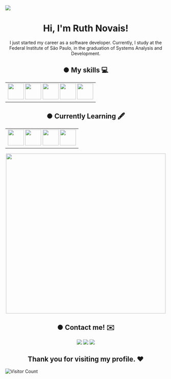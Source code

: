 <img src="https://i.pinimg.com/originals/4a/fd/e9/4afde9596bfe30a1bb56a556f1ffefa6.gif"/>

   
<h1 align="center"> Hi, I'm Ruth Novais!</h1>

<p align="center">I just started my career as a software developer.
Currently, I study at the Federal Institute of São Paulo, in the graduation of Systems Analysis and Development.</p>

<h2 align="center"> ● My skills 💻 </h2>
<table align="center">
   <tr>
      <td><img width="50" src="https://cdn.jsdelivr.net/gh/devicons/devicon/icons/cplusplus/cplusplus-original.svg"/>
      <img width="50" src="https://cdn.jsdelivr.net/gh/devicons/devicon/icons/c/c-original.svg" />
      <img width="50" src="https://cdn.jsdelivr.net/gh/devicons/devicon/icons/javascript/javascript-original.svg" />
      <img width="50" src="https://cdn.jsdelivr.net/gh/devicons/devicon/icons/html5/html5-original.svg" />
      <img width="50" src="https://cdn.jsdelivr.net/gh/devicons/devicon/icons/css3/css3-original.svg" /></td>
    </tr>
</table>

<h2 align="center"> ● Currently Learning 🖋 </h2>

<table align="center">
    <tr>
      <td><img width="50" src="https://cdn.jsdelivr.net/gh/devicons/devicon/icons/django/django-plain.svg" />
      <img width="50" src="https://cdn.jsdelivr.net/gh/devicons/devicon/icons/mysql/mysql-original-wordmark.svg" />
      <img width="50" src="https://cdn.jsdelivr.net/gh/devicons/devicon/icons/python/python-original.svg" />
      <img width="50" src="https://cdn.jsdelivr.net/gh/devicons/devicon/icons/postgresql/postgresql-original.svg" /></td>
    </tr>
</table>

<p align="center">
   <img width="500" src="https://64.media.tumblr.com/d0656ed01e4859cf2206b222a8e6e669/846bd7dddadb664b-af/s1280x1920/1d8fa13af5fd73565dd3bc4358e24e71041555ef.gif"/>
</p>

<h2 align="center"> ● Contact me! ✉️ </h2>

<div align="center">
<a href="https://instagram.com/_ruthlessn" target="_blank"><img src="https://img.shields.io/badge/-Instagram-%23E4405F?style=for-the-badge&logo=instagram&logoColor=white" target="_blank"></a>
<a href = "mailto:ruth.novais@aluno.ifsp.edu.br"><img src="https://img.shields.io/badge/Gmail-D14836?style=for-the-badge&logo=gmail&logoColor=white" target="_blank"></a>
<a href="https://www.linkedin.com/in/ruth-novais-039934194/" target="_blank"><img src="https://img.shields.io/badge/-LinkedIn-%230077B5?style=for-the-badge&logo=linkedin&logoColor=white" target="_blank"></a>   
</div>



<h2 align="center"> Thank you for visiting my profile. ❤️ </h2>

![Visitor Count](https://profile-counter.glitch.me/Ruthless-n/count.svg)

